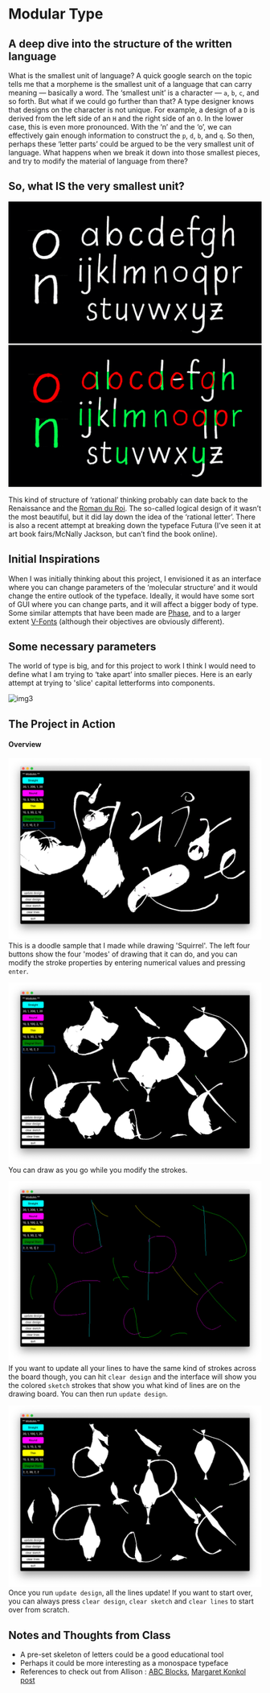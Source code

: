 # Modular Type #

## A deep dive into the structure of the written language ##
What is the smallest unit of language? A quick google search on the topic tells me that a morpheme is the smallest unit of a language that can carry meaning — basically a word. The ‘smallest unit’ is a character — `a`, `b`, `c`, and so forth. But what if we could go further than that? A type designer knows that designs on the character is not unique. For example, a design of a `D` is derived from the left side of an `H` and the right side of an `O`. In the lower case, this is even more pronounced. With the ‘n’ and the ‘o’, we can effectively gain enough information to construct the `p`, `d`, `b`, and `q`. So then, perhaps these ‘letter parts’ could be argued to be the very smallest unit of language. What happens when we break it down into those smallest pieces, and try to modify the material of language from there?

## So, what IS the very smallest unit? ##

![img1](img/modular_img1.png)
![img2](img/modular_img2.png)

This kind of structure of ‘rational’ thinking probably can date back to the Renaissance and the [Roman du Roi](https://en.wikipedia.org/wiki/Romain_du_Roi). The so-called logical design of it wasn’t the most beautiful, but it did lay down the idea of the ‘rational letter’. There is also a recent attempt at breaking down the typeface Futura (I’ve seen it at art book fairs/McNally Jackson, but can’t find the book online).

## Initial Inspirations ##
When I was initially thinking about this project, I envisioned it as an interface where you can change parameters of the ‘molecular structure’ and it would change the entire outlook of the typeface. Ideally, it would have some sort of GUI where you can change parts, and it will affect a bigger body of type. Some similar attempts that have been made are [Phase](https://www.eliashanzer.com/phase/), and to a larger extent [V-Fonts](https://v-fonts.com) (although their objectives are obviously different).

## Some necessary parameters ##
The world of type is big, and for this project to work I think I would need to define what I am trying to ‘take apart’ into smaller pieces. Here is an early attempt at trying to 'slice' capital letterforms into components. 

![img3](img/sketches.png)

## The Project in Action

#### Overview
![screenshot1](img/app_overview.png)
This is a doodle sample that I made while drawing 'Squirrel'. The left four buttons show the four 'modes' of drawing that it can do, and you can modify the stroke properties by entering numerical values and pressing `enter`.

![screenshot2](img/app_demo1.png)
You can draw as you go while you modify the strokes.

![screenshot3](img/app_demo2.png)
If you want to update all your lines to have the same kind of strokes across the board though, you can hit `clear design` and  the interface will show you the colored `sketch` strokes that show you what kind of lines are on the drawing board. You can then run `update design`. 

![screenshot4](img/app_demo3.png)
Once you run `update design`, all the lines update! If you want to start over, you can always press `clear design`, `clear sketch` and `clear lines` to start over from scratch. 

## Notes and Thoughts from Class
- A pre-set skeleton of letters could be a good educational tool
- Perhaps it could be more interesting as a monospace typeface
- References to check out from Allison : [ABC Blocks](https://illuminatingloy.suzannechurchill.com/project/abc-blocks/), [Margaret Konkol post](https://mina-loy.com/endehorsgarde/alphabets-that-build-themselves/)

